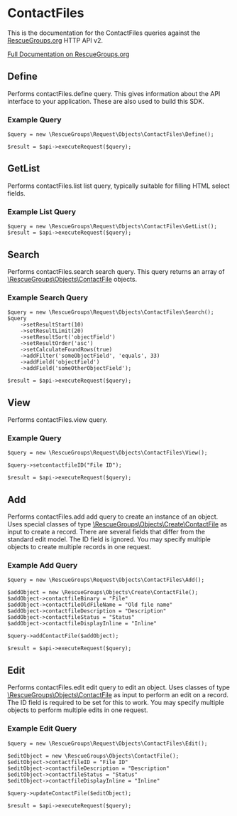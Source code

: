 # ContactFiles

This is the documentation for the ContactFiles queries against the [RescueGroups.org](https://www.rescuegroups.org/) HTTP API v2.

[Full Documentation on RescueGroups.org](https://userguide.rescuegroups.org/display/APIDG/Object+definitions#Objectdefinitions-contactFiles)

## Define
Performs contactFiles.define query. This gives information about the API interface to your application. These are also used to build this SDK.

### Example Query

    $query = new \RescueGroups\Request\Objects\ContactFiles\Define();

    $result = $api->executeRequest($query);
## GetList
Performs contactFiles.list list query, typically suitable for filling HTML select fields.

### Example List Query

    $query = new \RescueGroups\Request\Objects\ContactFiles\GetList();
    $result = $api->executeRequest($query);
## Search
Performs contactFiles.search search query. This query returns an array of [\RescueGroups\Objects\ContactFile](../../../src/Objects/ContactFile.php) objects.

### Example Search Query

    $query = new \RescueGroups\Request\Objects\ContactFiles\Search();
    $query
        ->setResultStart(10)
        ->setResultLimit(20)
        ->setResultSort('objectField')
        ->setResultOrder('asc')
        ->setCalculateFoundRows(true)
        ->addFilter('someObjectField', 'equals', 33)
        ->addField('objectField')
        ->addField('someOtherObjectField');

    $result = $api->executeRequest($query);
## View
Performs contactFiles.view query.

### Example Query

    $query = new \RescueGroups\Request\Objects\ContactFiles\View();

    $query->setcontactfileID("File ID");

    $result = $api->executeRequest($query);

## Add
Performs contactFiles.add add query to create an instance of an object. Uses special classes of type [\RescueGroups\Objects\Create\ContactFile](../../../src/Objects/ContactFile.php) as input to create a record. There are several fields that differ from the standard edit model. The ID field is ignored. You may specify multiple objects to create multiple records in one request.

### Example Add Query

    $query = new \RescueGroups\Request\Objects\ContactFiles\Add();

    $addObject = new \RescueGroups\Objects\Create\ContactFile();
    $addObject->contactfileBinary = "File"
    $addObject->contactfileOldFileName = "Old file name"
    $addObject->contactfileDescription = "Description"
    $addObject->contactfileStatus = "Status"
    $addObject->contactfileDisplayInline = "Inline"

    $query->addContactFile($addObject);

    $result = $api->executeRequest($query);
## Edit
Performs contactFiles.edit edit query to edit an object. Uses classes of type [\RescueGroups\Objects\ContactFile](../../../src/Objects/ContactFile.php) as input to perform an edit on a record. The ID field is required to be set for this to work. You may specify multiple objects to perform multiple edits in one request.

### Example Edit Query

    $query = new \RescueGroups\Request\Objects\ContactFiles\Edit();

    $editObject = new \RescueGroups\Objects\ContactFile();
    $editObject->contactfileID = "File ID"
    $editObject->contactfileDescription = "Description"
    $editObject->contactfileStatus = "Status"
    $editObject->contactfileDisplayInline = "Inline"

    $query->updateContactFile($editObject);

    $result = $api->executeRequest($query);
